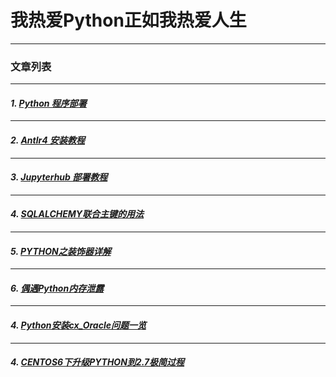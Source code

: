 # 我热爱Python正如我热爱人生

* * *

### 文章列表
* * *
#### *1. [Python 程序部署](../python/python-deploy)*
* * *
#### *2. [Antlr4 安装教程](../tools/antlr4-install)*
* * *
#### *3. [Jupyterhub 部署教程](../tools/jupyterhub-deploy)*
* * *
#### *4. [SQLALCHEMY联合主键的用法](../sql/)*
* * *
#### *5. [PYTHON之装饰器详解](../python/)*
* * *
#### *6. [偶遇Python内存泄露](../python/python-memory-leak)*
* * *
#### *4. [Python安装cx_Oracle问题一览](../python/python-install-cx_Oracle)*
* * *
#### *4. [CENTOS6下升级PYTHON到2.7极简过程](../os/os-centos-upgrade-python)*
